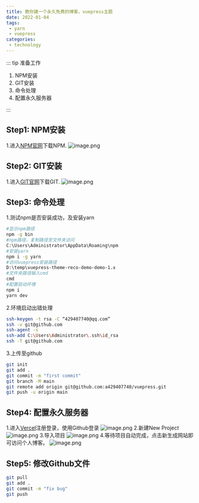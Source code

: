 ```yaml
---
title: 教你建一个永久免费的博客，vuepress主题
date: 2022-01-04
tags:
 - yarn
 - vuepress
categories:
 - technology
---
```


::: tip 准备工作

1. NPM安装<br>
2. GIT安装<br>
3. 命令处理<br>
4. 配置永久服务器

:::

## Step1: NPM安装

1.进入[NPM官网](https://nodejs.org/en/download/)下载NPM.
![image.png](https://s2.loli.net/2022/01/04/tgc5kLN8D7xGZ3M.png)

## Step2: GIT安装

1.进入[GIT官网](https://git-scm.com/downloads)下载GIT.
![image.png](https://s2.loli.net/2022/01/04/ANrjhEGzK5BsFD9.png)

## Step3: 命令处理

1.测试npm是否安装成功，及安装yarn

```bash
#显示npm路径
npm -g bin 
#npm路径，复制路径至文件夹访问
C:\Users\Administrator\AppData\Roaming\npm
#安装yarn
npm i -g yarn
#访问vuepress安装路径
D:\temp\vuepress-theme-reco-demo-demo-1.x
#文件夹路径输入cmd
cmd
#配置启动环境
npm i
yarn dev
```

2.环境启动出错处理

```bash
ssh-keygen -t rsa -C “429407740@qq.com”
ssh -v git@github.com
ssh-agent -s
ssh-add C:\Users\Administrator\.ssh\id_rsa
ssh -T git@github.com
```

3.上传至github
```bash
git init
git add .
git commit -m "first commit"
git branch -M main
git remote add origin git@github.com:a429407740/vuepress.git
git push -u origin main
```

## Step4: 配置永久服务器
1.进入[Vercel](https://vercel.com/login)注册登录，使用Github登录
![image.png](https://s2.loli.net/2022/01/04/pfBJLxCEAvTHneI.png)
2.新建New Project
![image.png](https://s2.loli.net/2022/01/04/q4cKw2imCI3txWz.png)
3.导入项目
![image.png](https://s2.loli.net/2022/01/04/5XNSZvHRGDqkBxM.png)
4.等待项目自动完成，点击新生成网站即可访问个人博客。
![image.png](https://s2.loli.net/2022/01/04/G4uyXDp9H2ki5Uw.png)

## Step5: 修改Github文件
```bash
git pull
git add .
git commit -m "fix bug"
git push
```